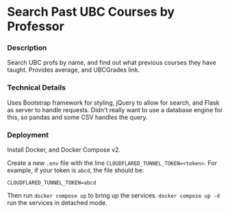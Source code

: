 # Search Past UBC Courses by Professor

### Description
Search UBC profs by name, and find out what previous courses
they have taught. Provides average, and UBCGrades link.


### Technical Details

Uses Bootstrap framework for styling, jQuery to allow for search, and
Flask as server to handle requests. Didn't really want to use a database
engine for this, so pandas and some CSV handles the query.


### Deployment

Install Docker, and Docker Compose v2.

Create a new `.env` file with the line `CLOUDFLARED_TUNNEL_TOKEN=<token>`.
For example, if your token is `abcd`, the file
should be:

```
CLOUDFLARED_TUNNEL_TOKEN=abcd
```

Then run `docker compose up` to bring up the services. `docker compose up -d`
run the services in detached mode.